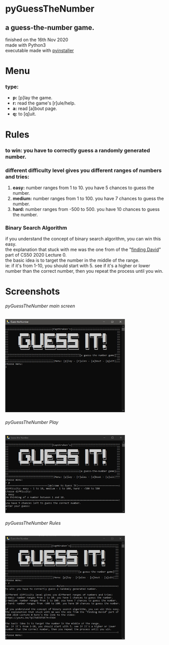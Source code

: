 # pyGuessTheNumber

<h2>a guess-the-number game.</h2>
finished on the 16th Nov 2020<br>
made with Python3 <br>
executable made with <a href="http://www.pyinstaller.org/">pyinstaller</a>
<h1>Menu</h1>
<h3>type: </h3>
<ul>
<li><b>p:</b> [p]lay the game.</li>
<li><b>r:</b> read the game's [r]ule/help.</li>
<li><b>a:</b> read [a]bout page.</li>
<li><b>q:</b> to [q]uit.</li>
</ul>

<h1>Rules</h1>
<h3>to win: you have to correctly guess a randomly generated number.</h3>
<h3>different difficulty level gives you different ranges of numbers and tries:</h3>
<ol>
<li><b>easy:</b> number ranges from 1 to 10. you have 5 chances to guess the number.</li>
<li><b>medium:</b> number ranges from 1 to 100. you have 7 chances to guess the number.</li>
<li><b>hard:</b> number ranges from -500 to 500. you have 10 chances to guess the number.</li>
</ol>

<h3>Binary Search Algorithm</h3>
if you understand the concept of binary search algorithm, you can win this easy.<br>
the explanation that stuck with me was the one from of the "<a href="https://youtu.be/Tpl7k8IOT6E?t=3364">finding David</a>" part of
CS50 2020 Lecture 0.</br>
the basic idea is to target the number in the middle of the range.<br>
ie: if it's from 1-10, you should start with 5. see if it's a higher or lower number than the correct number, then you repeat the process until you win.

<h1>Screenshots</h1>
<h6>pyGuessTheNumber main screen</h6>
<img src="https://github.com/CaptKraken/pyGuessTheNumber/blob/master/img/pyGtN%20Main%20Screen.jpg?raw=true" width="75%"></img>
<h6>pyGuessTheNumber Play</h6>
<img src="https://github.com/CaptKraken/pyGuessTheNumber/blob/master/img/pyGtN%20play.jpg?raw=true" width="75%"></img>
<h6>pyGuessTheNumber Rules</h6>
<img src="https://github.com/CaptKraken/pyGuessTheNumber/blob/master/img/pyGtN%20Rules.jpg?raw=true" width="75%"></img>
